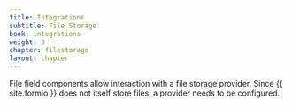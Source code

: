 ```yaml
---
title: Integrations
subtitle: File Storage
book: integrations
weight: 3
chapter: filestorage
layout: chapter
---
```

File field components allow interaction with a file storage provider. Since {{ site.formio }} does not itself store files, a provider needs to be configured.
